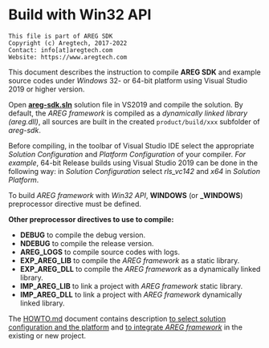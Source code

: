 ﻿# Build with Win32 API
```
This file is part of AREG SDK
Copyright (c) Aregtech, 2017-2022
Contact: info[at]aregtech.com
Website: https://www.aregtech.com
```

This document describes the instruction to compile **AREG SDK** and example source codes under _Windows_ 32- or 64-bit platform using Visual Studio 2019 or higher version.

Open **[areg-sdk.sln](./../areg-sdk.sln)** solution file in VS2019 and compile the solution. By default, the _AREG framework_ is compiled as a _dynamically linked library (areg.dll)_, all sources are built in the created `product/build/xxx` subfolder of _areg-sdk_.

Before compiling, in the toolbar of Visual Studio IDE select the appropriate _Solution Configuration_ and _Platform Configuration_ of your compiler. _For example_, 64-bit Release builds using Visual Studio 2019 can be done in the following way: in _Solution Configuration_ select _rls_vc142_ and _x64_ in _Solution Platform_. 

To build _AREG framework_ with _Win32 API_, **WINDOWS** (or **_WINDOWS**) preprocessor directive must be defined. 

**Other preprocessor directives to use to compile:**
- **DEBUG** to compile the debug version.
- **NDEBUG** to compile the release version.
- **AREG_LOGS** to compile source codes with logs.
- **EXP_AREG_LIB** to compile the _AREG framework_ as a static library.
- **EXP_AREG_DLL** to compile the _AREG framework_ as a dynamically linked library.
- **IMP_AREG_LIB** to link a project with _AREG framework_ static library.
- **IMP_AREG_DLL** to link a project with _AREG framework_ dynamically linked library.

The [HOWTO.md](./HOWTO.md) document contains description [to select solution configuration and the platform](./HOWTO.md#windows-build) and [to integrate _AREG framework_](./HOWTO.md#how-to-create-a-project-or-integrate-in-project) in the existing or new project.
